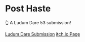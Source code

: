 # Post Haste

👆 A Ludum Dare 53 submission!

[Ludum Dare Submission](https://ldjam.com/events/ludum-dare/53/$357058)
[itch.io Page](https://development-illustrated.itch.io/post-haste)

